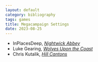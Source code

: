 ```yaml
---
layout: default
category: bibliography
tags: games
title: Megacampaign Settings
date: 2023-08-25
---
```


* InPlacesDeep, [*Nightwick Abbey*](https://www.patreon.com/InPlacesDeep)
* Luke Gearing, [*Wolves Upon the Coast*](https://lukegearing.itch.io/wolves-upon-the-coast-grand-campaign)
* Chris Kutalik, [*Hill Cantons*](https://hillcantons.blogspot.com/)
